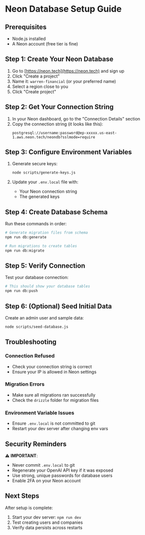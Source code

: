 # Neon Database Setup Guide

## Prerequisites
- Node.js installed
- A Neon account (free tier is fine)

## Step 1: Create Your Neon Database

1. Go to [https://neon.tech](https://neon.tech) and sign up
2. Click "Create a project"
3. Name it: `warren-financial` (or your preferred name)
4. Select a region close to you
5. Click "Create project"

## Step 2: Get Your Connection String

1. In your Neon dashboard, go to the "Connection Details" section
2. Copy the connection string (it looks like this):
   ```
   postgresql://username:password@ep-xxxxx.us-east-1.aws.neon.tech/neondb?sslmode=require
   ```

## Step 3: Configure Environment Variables

1. Generate secure keys:
   ```bash
   node scripts/generate-keys.js
   ```

2. Update your `.env.local` file with:
   - Your Neon connection string
   - The generated keys

## Step 4: Create Database Schema

Run these commands in order:

```bash
# Generate migration files from schema
npm run db:generate

# Run migrations to create tables
npm run db:migrate
```

## Step 5: Verify Connection

Test your database connection:

```bash
# This should show your database tables
npm run db:push
```

## Step 6: (Optional) Seed Initial Data

Create an admin user and sample data:

```bash
node scripts/seed-database.js
```

## Troubleshooting

### Connection Refused
- Check your connection string is correct
- Ensure your IP is allowed in Neon settings

### Migration Errors
- Make sure all migrations ran successfully
- Check the `drizzle` folder for migration files

### Environment Variable Issues
- Ensure `.env.local` is not committed to git
- Restart your dev server after changing env vars

## Security Reminders

⚠️ **IMPORTANT**:
- Never commit `.env.local` to git
- Regenerate your OpenAI API key if it was exposed
- Use strong, unique passwords for database users
- Enable 2FA on your Neon account

## Next Steps

After setup is complete:
1. Start your dev server: `npm run dev`
2. Test creating users and companies
3. Verify data persists across restarts